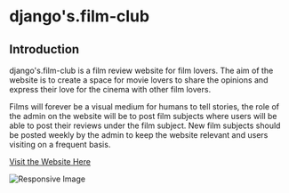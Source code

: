 # django's.film-club

## Introduction

django's.film-club is a film review website for film lovers. The aim of the website is to create a space for movie lovers to share the opinions and express their love for the cinema with other film lovers.

Films will forever be a visual medium for humans to tell stories, the role of the admin on the website will be to post film subjects where users will be able to post their reviews under the film subject. New film subjects should be posted weekly by the admin to keep the website relevant and users visiting on a frequent basis.

[Visit the Website Here](https://f1-dublin-race.herokuapp.com)

![Responsive Image](documentation/responsive_image.png)